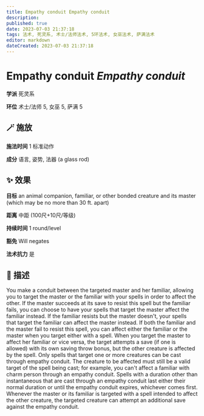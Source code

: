 ```yaml
---
title: Empathy conduit Empathy conduit
description: 
published: true
date: 2023-07-03 21:37:18
tags: 法术, 死灵系, 术士/法师法术, 5环法术, 女巫法术, 萨满法术
editor: markdown
dateCreated: 2023-07-03 21:37:18
---
```


# **Empathy conduit** *Empathy conduit*

**学派** 死灵系 

**环位** 术士/法师 5, 女巫 5, 萨满 5

## 🪄 施放

**施法时间** 1 标准动作

**成分** 语言, 姿势, 法器 (a glass rod)

## ✨ 效果 

**目标** an animal companion, familiar, or other bonded creature and its master (which may be no more than 30 ft. apart) 

**距离** 中距 (100尺+10尺/等级)  

**持续时间** 1 round/level 

**豁免** Will negates

**法术抗力** 是

## 📖 描述

You make a conduit between the targeted master and her familiar, allowing you to target the master or the familiar with your spells in order to affect the other. If the master succeeds at its save to resist this spell but the familiar fails, you can choose to have your spells that target the master affect the familiar instead. If the familiar resists but the master doesn't, your spells that target the familiar can affect the master instead. If both the familiar and the master fail to resist this spell, you can affect either the familiar or the master when you target either with a spell. When you target the master to affect her familiar or vice versa, the target attempts a save (if one is allowed) with its own saving throw bonus, but the other creature is affected by the spell.  Only spells that target one or more creatures can be cast through empathy conduit. The creature to be affected must still be a valid target of the spell being cast; for example, you can't affect a familiar with charm person through an empathy conduit. Spells with a duration other than instantaneous that are cast through an empathy conduit last either their normal duration or until the empathy conduit expires, whichever comes first. Whenever the master or its familiar is targeted with a spell intended to affect the other creature, the targeted creature can attempt an additional save against the empathy conduit.
    